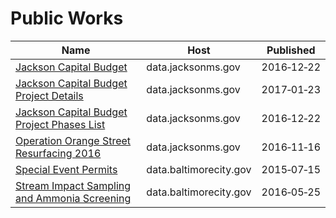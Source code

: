 # Public Works

Name | Host | Published
---- | ---- | ---------
[Jackson Capital Budget](../datasets/gm3p-a6ku.md) | data.jacksonms.gov | 2016&#x2011;12&#x2011;22
[Jackson Capital Budget Project Details](../datasets/hnq8-wv4i.md) | data.jacksonms.gov | 2017&#x2011;01&#x2011;23
[Jackson Capital Budget Project Phases List](../datasets/7f3h-pm6e.md) | data.jacksonms.gov | 2016&#x2011;12&#x2011;22
[Operation Orange Street Resurfacing 2016](../datasets/cmts-m2hf.md) | data.jacksonms.gov | 2016&#x2011;11&#x2011;16
[Special Event Permits](../datasets/cdz5-3y2u.md) | data.baltimorecity.gov | 2015&#x2011;07&#x2011;15
[Stream Impact Sampling and Ammonia Screening](../datasets/39h2-7kjs.md) | data.baltimorecity.gov | 2016&#x2011;05&#x2011;25

